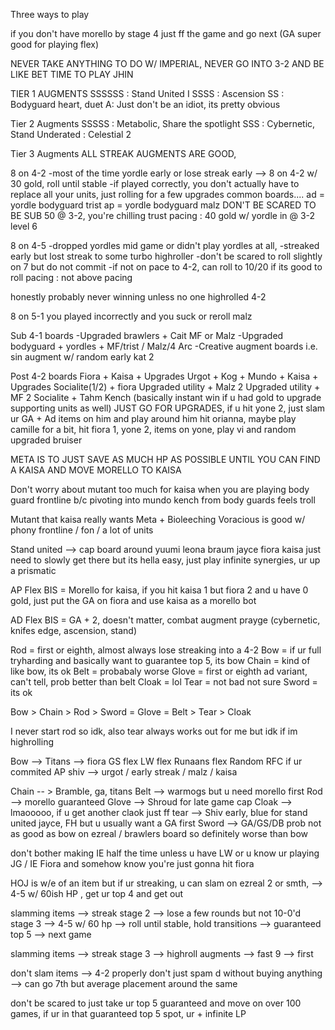 Three ways to play
 
if you don't have morello by stage 4 just ff the game and go next (GA super good for playing flex)
 
NEVER TAKE ANYTHING TO DO W/ IMPERIAL, NEVER GO INTO 3-2 AND BE LIKE BET TIME TO PLAY JHIN
 
TIER 1 AUGMENTS 
SSSSSS : Stand United I
SSSS   : Ascension
SS     : Bodyguard heart, duet
A: Just don't be an idiot, its pretty obvious
 
Tier 2 Augments
SSSSS : Metabolic, Share the spotlight
SSS   : Cybernetic, Stand
Underated : Celestial 2
 
Tier 3 Augments
ALL STREAK AUGMENTS ARE GOOD, 
 
 
8 on 4-2
-most of the time yordle early or lose streak early --> 8 on 4-2 w/ 30 gold, roll until stable
-if played correctly, you don't actually have to replace all your units, just rolling for a few upgrades
common boards....
ad = yordle bodyguard trist
ap = yordle bodyguard malz
DON'T BE SCARED TO BE SUB 50 @ 3-2, you're chilling trust
pacing : 40 gold w/ yordle in @ 3-2 level 6
 
 
8 on 4-5
-dropped yordles mid game or didn't play yordles at all,
-streaked early but lost streak to some turbo highroller
-don't be scared to roll slightly on 7 but do not commit
-if not on pace to 4-2, can roll to 10/20 if its good to roll 
pacing : not above pacing
 
honestly probably never winning unless no one highrolled 4-2
 
8 on 5-1
you played incorrectly and you suck or reroll malz
 
 
Sub 4-1 boards
-Upgraded brawlers + Cait MF or Malz
-Upgraded bodyguard + yordles + MF/trist / Malz/4 Arc
-Creative augment boards
i.e. sin augment w/ random early kat 2 
 
Post 4-2 boards
Fiora + Kaisa + Upgrades
Urgot + Kog + Mundo + Kaisa + Upgrades
Socialite(1/2) + fiora
Upgraded utility + Malz 2
Upgraded utility + MF 2
Socialite + Tahm Kench (basically instant win if u had gold to upgrade supporting units as well)
JUST GO FOR UPGRADES, if u hit yone 2, just slam ur GA + Ad items on him and play around him
hit orianna, maybe play camille for a bit, hit fiora 1, yone 2, items on yone, play vi and random upgraded bruiser
 
META IS TO JUST SAVE AS MUCH HP AS POSSIBLE UNTIL YOU CAN FIND A KAISA AND MOVE MORELLO TO KAISA
 
Don't worry about mutant too much for kaisa when you are playing body guard frontline b/c pivoting into mundo kench from body guards feels troll
 
Mutant that kaisa really wants 
Meta + Bioleeching 
Voracious is good w/ phony frontline / fon / a lot of units
 
Stand united --> cap board around yuumi leona braum jayce fiora kaisa just need to slowly get there but its hella easy, just play infinite synergies, ur up a prismatic
 
AP Flex BIS = Morello for kaisa,
if you hit kaisa 1 but fiora 2 and u have 0 gold, just put the GA on fiora and use kaisa as a morello bot
 
AD Flex BIS = GA + 2, doesn't matter, combat augment prayge (cybernetic, knifes edge, ascension, stand)
 
 
Rod = first or eighth, almost always lose streaking into a 4-2
Bow = if ur full tryharding and basically want to guarantee top 5, its bow
Chain = kind of like bow, its ok
Belt = probabaly worse
Glove = first or eighth ad variant, can't tell, prob better than belt
Cloak = lol
Tear = not bad not sure
Sword = its ok
 
Bow > Chain > Rod > Sword = Glove = Belt > Tear > Cloak
 
I never start rod so idk, also tear always works out for me but idk if im highrolling
 
Bow --> Titans --> fiora
GS flex
LW flex
Runaans flex
Random RFC if ur commited AP
shiv --> urgot / early streak / malz / kaisa
 
Chain -- > Bramble, ga, titans
Belt --> warmogs but u need morello first
Rod --> morello guaranteed
Glove --> Shroud for late game cap
Cloak --> lmaooooo, if u get another claok just ff
tear --> Shiv early, blue for stand united jayce, FH but u usually want a GA first
Sword --> GA/GS/DB prob not as good as bow on ezreal / brawlers board so definitely worse than bow
 
don't bother making IE half the time unless u have LW or u know ur playing JG / IE Fiora and somehow know you're just gonna hit fiora
 
HOJ is w/e of an item but if ur streaking, u can slam on ezreal 2 or smth, --> 4-5 w/ 60ish HP , get ur top 4 and get out
 
slamming items --> streak stage 2 --> lose a few rounds but not 10-0'd stage 3 --> 4-5 w/ 60 hp --> roll until stable, hold transitions --> guaranteed top 5
--> next game
 
slamming items --> streak stage 3 --> highroll augments --> fast 9 --> first
 
don't slam items --> 4-2 properly don't just spam d without buying anything --> can go 7th but average placement around the same
 
don't be scared to just take ur top 5 guaranteed and move on
over 100 games, if ur in that guaranteed top 5 spot, ur + infinite LP